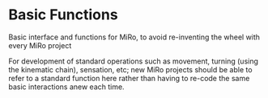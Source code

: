 # Basic Functions

Basic interface and functions for MiRo, to avoid re-inventing the wheel with every MiRo project

For development of standard operations such as movement, turning (using the kinematic chain), sensation, etc; new MiRo projects should be able to refer to a standard function here rather than having to re-code the same basic interactions anew each time.
